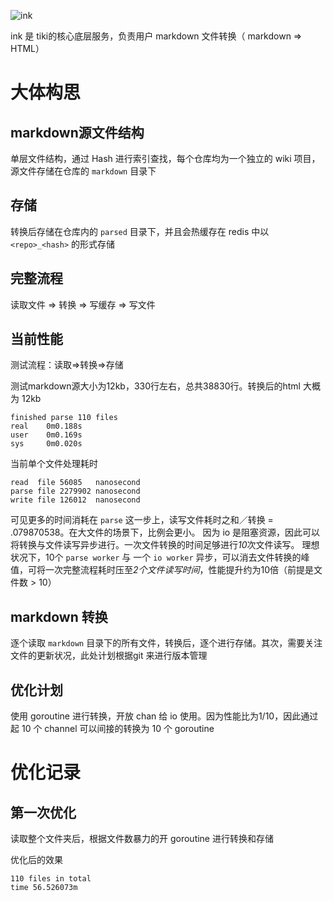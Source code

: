 ![ink](https://pbs.twimg.com/profile_images/1216524203/Ink_twitter.jpg)

ink 是 tiki的核心底层服务，负责用户 markdown 文件转换（ markdown => HTML）

# 大体构思
## markdown源文件结构
单层文件结构，通过 Hash 进行索引查找，每个仓库均为一个独立的 wiki 项目，源文件存储在仓库的 `markdown` 目录下

## 存储
转换后存储在仓库内的 `parsed` 目录下，并且会热缓存在 redis 中以 `<repo>_<hash>` 的形式存储

## 完整流程
读取文件 => 转换 => 写缓存 => 写文件


## 当前性能
测试流程：读取=>转换=>存储

测试markdown源大小为12kb，330行左右，总共38830行。转换后的html 大概为 12kb
```
finished parse 110 files
real	0m0.188s
user	0m0.169s
sys 	0m0.020s
```

当前单个文件处理耗时

```
read  file 56085   nanosecond
parse file 2279902 nanosecond
write file 126012  nanosecond
```
可见更多的时间消耗在 `parse` 这一步上，读写文件耗时之和／转换 = .079870538。在大文件的场景下，比例会更小。
因为 io 是阻塞资源，因此可以将转换与文件读写异步进行。一次文件转换的时间足够进行*10*次文件读写。
理想状况下，10个 `parse worker` 与 一个 `io worker` 异步，可以消去文件转换的峰值，可将一次完整流程耗时压至*2个文件读写时间*，性能提升约为10倍（前提是文件数 > 10）

## markdown 转换
逐个读取 `markdown` 目录下的所有文件，转换后，逐个进行存储。其次，需要关注文件的更新状况，此处计划根据git 来进行版本管理

## 优化计划

使用 goroutine 进行转换，开放 chan 给 io 使用。因为性能比为1/10，因此通过起 10 个 channel 可以间接的转换为 10 个 goroutine


# 优化记录

## 第一次优化
读取整个文件夹后，根据文件数暴力的开 goroutine 进行转换和存储

优化后的效果
```shell
110 files in total
time 56.526073m
```
